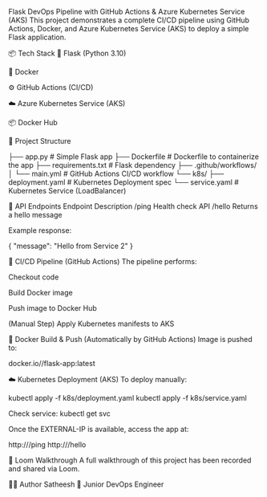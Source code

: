 Flask DevOps Pipeline with GitHub Actions & Azure Kubernetes Service (AKS)
This project demonstrates a complete CI/CD pipeline using GitHub Actions, Docker, and Azure Kubernetes Service (AKS) to deploy a simple Flask application.

📦 Tech Stack
🐍 Flask (Python 3.10)

🐳 Docker

⚙️ GitHub Actions (CI/CD)

☁️ Azure Kubernetes Service (AKS)

📦 Docker Hub

📁 Project Structure


├── app.py                  # Simple Flask app
├── Dockerfile              # Dockerfile to containerize the app
├── requirements.txt        # Flask dependency
├── .github/workflows/
│   └── main.yml            # GitHub Actions CI/CD workflow
└── k8s/
    ├── deployment.yaml     # Kubernetes Deployment spec
    └── service.yaml        # Kubernetes Service (LoadBalancer)

    
🧪 API Endpoints
Endpoint	Description
/ping	Health check API
/hello	Returns a hello message

Example response:

{
  "message": "Hello from Service 2"
}


🔧 CI/CD Pipeline (GitHub Actions)
The pipeline performs:

Checkout code

Build Docker image

Push image to Docker Hub

(Manual Step) Apply Kubernetes manifests to AKS

🐳 Docker Build & Push (Automatically by GitHub Actions)
Image is pushed to:

docker.io/<your-username>/flask-app:latest

☁️ Kubernetes Deployment (AKS)
To deploy manually:

kubectl apply -f k8s/deployment.yaml
kubectl apply -f k8s/service.yaml

Check service:
kubectl get svc

Once the EXTERNAL-IP is available, access the app at:

http://<EXTERNAL-IP>/ping
http://<EXTERNAL-IP>/hello

📸 Loom Walkthrough
A full walkthrough of this project has been recorded and shared via Loom.

🙋‍♂️ Author
Satheesh
🚀 Junior DevOps Engineer
